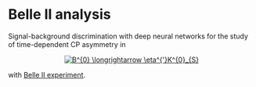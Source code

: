 # Belle II analysis
Signal-background discrimination with deep neural networks for the study of time-dependent CP asymmetry in 
<p align="center">
 <a href="https://www.codecogs.com/eqnedit.php?latex=B^{0}&space;\longrightarrow&space;\eta^{'}K^{0}_{S}" target="_blank"><img src="https://latex.codecogs.com/gif.latex?B^{0}&space;\longrightarrow&space;\eta^{'}K^{0}_{S}" title="B^{0} \longrightarrow \eta^{'}K^{0}_{S}" /></a>
</p> 

with [Belle II experiment](https://belle2.jp/#).

